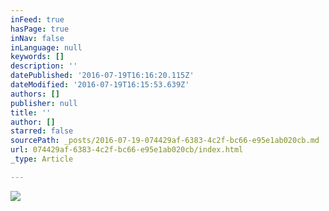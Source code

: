 ```yaml
---
inFeed: true
hasPage: true
inNav: false
inLanguage: null
keywords: []
description: ''
datePublished: '2016-07-19T16:16:20.115Z'
dateModified: '2016-07-19T16:15:53.639Z'
authors: []
publisher: null
title: ''
author: []
starred: false
sourcePath: _posts/2016-07-19-074429af-6383-4c2f-bc66-e95e1ab020cb.md
url: 074429af-6383-4c2f-bc66-e95e1ab020cb/index.html
_type: Article

---
```

![](https://the-grid-user-content.s3-us-west-2.amazonaws.com/7a0a42e3-7e51-43e3-978f-38ee6b420907.jpg)